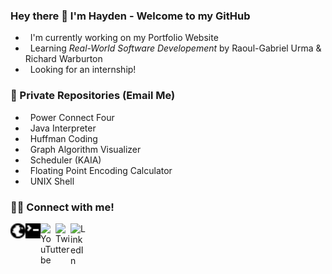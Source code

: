 ### Hey there 👋 I'm Hayden - Welcome to my GitHub

- &nbsp; I'm currently working on my Portfolio Website
- &nbsp; Learning *Real-World Software Developement* by Raoul-Gabriel Urma & Richard Warburton
- &nbsp; Looking for an internship! 

### 🔐 Private Repositories (Email Me)

- &nbsp; Power Connect Four
- &nbsp; Java Interpreter
- &nbsp; Huffman Coding
- &nbsp; Graph Algorithm Visualizer
- &nbsp; Scheduler (KAIA)
- &nbsp; Floating Point Encoding Calculator
- &nbsp; UNIX Shell

### 👨‍💻 Connect with me!
[<img align = "left" alt = "portfolio" width = "24px" src = "https://raw.githubusercontent.com/iconic/open-iconic/master/svg/globe.svg" />][website]
[<img align = "left" alt = "portfolio" width = "24px" src = "https://raw.githubusercontent.com/iconic/open-iconic/master/svg/terminal.svg" />][terminal]
[<img align="left" alt="YouTube" width="24px" src="https://cdn.jsdelivr.net/npm/simple-icons@v3/icons/youtube.svg" />][youtube]
[<img align="left" alt="Twitter" width="24px" src="https://cdn.jsdelivr.net/npm/simple-icons@v3/icons/twitter.svg" />][twitter]
[<img align="left" alt="LinkedIn" width="24px" src="https://cdn.jsdelivr.net/npm/simple-icons@v3/icons/linkedin.svg" />][linkedin]

[website]: https://mason.gmu.edu/~hhanson2/
[terminal]: https://hansonsoftware.github.io/
[youtube]: https://www.youtube.com/channel/UCubJL3Tyx0fPd39k38eUgvw
[twitter]: https://twitter.com/hansonhayd3n
[linkedin]: https://www.linkedin.com/in/hansonhayden/
